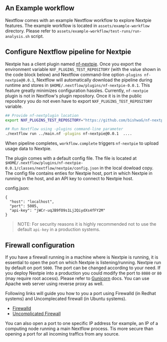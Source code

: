 
## An Example workflow

Nextflow comes with an example Nextflow workflow to explore Nextpie features. The example workflow is located in `assets/example-workflow` directory. Please refer to `assets/example-workflow/test-runs/run-analysis.sh` script.

## Configure Nextflow pipeline for Nextpie

Nextpie has a client plugin named [nf-nextpie](https://github.com/bishwaG/nf-nextpie). Once you export the environment variable `NXF_PLUGINS_TEST_REPOSITORY` (with the value shown in the code block below) and Nextflow command-line option`-plugins nf-nextpie@0.0.1`, Nextflow will automatically download the pipeline during runtime and stores in `$HOME/.nextflow/plugins/nf-nextpie-0.0.1`. This feature greatly minimizes configuration hassles. Currently, `nf-nextpie` plugin is not in Nextflow's plugin repository. Once it is in the public repository you do not even have to export `NXF_PLUGINS_TEST_REPOSITORY` variable.

```bash
## Provide nf-nextplugin location
export NXF_PLUGINS_TEST_REPOSITORY="https://github.com/bishwaG/nf-nextpie/releases/download/0.0.1/nf-nextpie-0.0.1-meta.json"

## Run Nextflow using -plugins command-line parameter
./nextflow run ../main.nf -plugins nf-nextpie@0.0.1  ....
```
When pipeline completes, `workflow.complete` triggers `nf-nextpie` to upload usage data to Nextpie.

The plugin comes with a default config file. The file is located at `$HOME/.nextflow/plugins/nf-nextpie-0.0.1/classes/nextflow/nextpie/config.json` in the local dowload copy. The config file contains enties for Nextpie host, port in which Nextpie in running in the host, and an API key to connect to Nextpie host.

config.json:
```
{
  "host": "localhost",
  "port": 5005,
  "api-key": "jWCr-uqJB9fO9s1Lj2QiydXs4fFY2M"
}
```

> NOTE: For security reasons it is highly recommended not to use the default `api-key` in a production systems.

## Firewall configuration

If you have a firewall running in a machine where is Nextpie is running, it is essential to open the port on which Nextpie is listening/running. Nextpie run by default on port `5000`. The port can be changed according to your need. If you deploy Nextpie into a production you could modify the port to `8080` or `80` (may require root access). Please refer to [Gunicorn](deploy-gunicorn.md) docs. You can use Apache web server using reverse proxy as well.

Following links will guide you how to you a port using Firewalld (in Redhat systems) and Uncomplecated firewall (in Ubuntu systems).


* [Firewalld](https://firewalld.org/documentation/howto/open-a-port-or-service.html)
* [Uncomplicated Firewall](https://www.cyberciti.biz/faq/how-to-open-firewall-port-on-ubuntu-linux-12-04-14-04-lts/)

You can also open a port to one specific IP address for example, an IP of a computing node running a main Nextflow process. Tis more secure than opening a port for all incoming traffics from any source.


